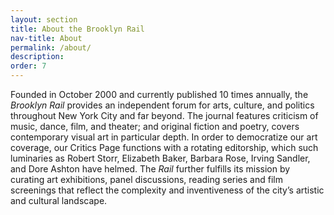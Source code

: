 ```yaml
---
layout: section
title: About the Brooklyn Rail
nav-title: About
permalink: /about/
description:
order: 7
---
```


Founded in October 2000 and currently published 10 times annually, the _Brooklyn Rail_ provides an independent forum for arts, culture, and politics throughout New York City and far beyond. The journal features criticism of music, dance, film, and theater; and original fiction and poetry, covers contemporary visual art in particular depth. In order to democratize our art coverage, our Critics Page functions with a rotating editorship, which such luminaries as Robert Storr, Elizabeth Baker, Barbara Rose, Irving Sandler, and Dore Ashton have helmed. The _Rail_ further fulfills its mission by curating art exhibitions, panel discussions, reading series and film screenings that reflect the complexity and inventiveness of the city’s artistic and cultural landscape.
